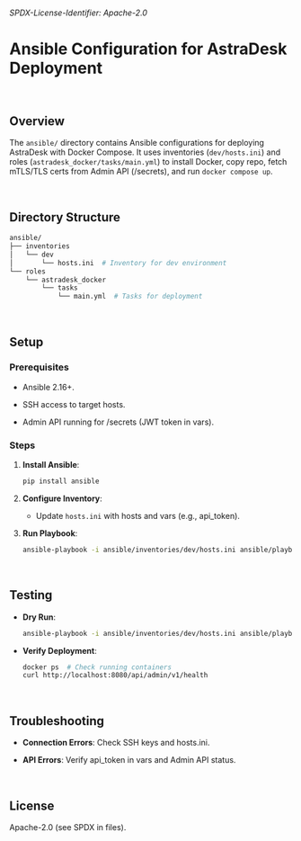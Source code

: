 ###### SPDX-License-Identifier: Apache-2.0

# Ansible Configuration for AstraDesk Deployment

<br>

## Overview

The `ansible/` directory contains Ansible configurations for deploying AstraDesk with Docker Compose. It uses inventories (`dev/hosts.ini`) and roles (`astradesk_docker/tasks/main.yml`) to install Docker, copy repo, fetch mTLS/TLS certs from Admin API (/secrets), and run `docker compose up`.

<br>

## Directory Structure

```sh
ansible/
├── inventories
│   └── dev
│       └── hosts.ini  # Inventory for dev environment
└── roles
    └── astradesk_docker
        └── tasks
            └── main.yml  # Tasks for deployment

```

<br>

## Setup

### Prerequisites

- Ansible 2.16+.

- SSH access to target hosts.

- Admin API running for /secrets (JWT token in vars).

### Steps

1. **Install Ansible**:

   ```bash
   pip install ansible
   ```

2. **Configure Inventory**:

   - Update `hosts.ini` with hosts and vars (e.g., api_token).

3. **Run Playbook**:

   ```bash
   ansible-playbook -i ansible/inventories/dev/hosts.ini ansible/playbook.yml  # Create playbook.yml if needed
   ```

<br>

## Testing

- **Dry Run**:

  ```bash
  ansible-playbook -i ansible/inventories/dev/hosts.ini ansible/playbook.yml --check
  ```

- **Verify Deployment**:

  ```bash
  docker ps  # Check running containers
  curl http://localhost:8080/api/admin/v1/health
  ```

<br>

## Troubleshooting

- **Connection Errors**: Check SSH keys and hosts.ini.

- **API Errors**: Verify api_token in vars and Admin API status.

<br>

## License

Apache-2.0 (see SPDX in files).
